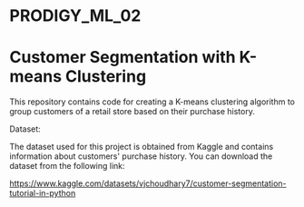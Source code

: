 # PRODIGY_ML_02
# Customer Segmentation with K-means Clustering
This repository contains code for creating a K-means clustering algorithm to group customers of a retail store based on their purchase history.


Dataset:

The dataset used for this project is obtained from Kaggle and contains information about customers' purchase history. You can download the dataset from the following link:

https://www.kaggle.com/datasets/vjchoudhary7/customer-segmentation-tutorial-in-python
